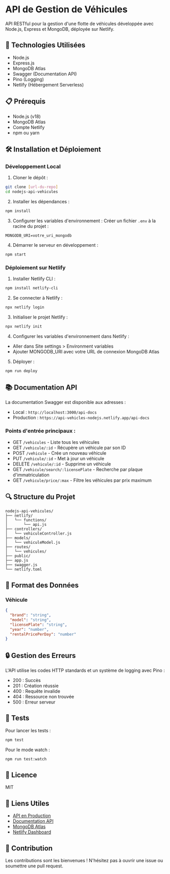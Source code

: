 # API de Gestion de Véhicules

API RESTful pour la gestion d'une flotte de véhicules développée avec Node.js, Express et MongoDB, déployée sur Netlify.

## 🚀 Technologies Utilisées

- Node.js
- Express.js
- MongoDB Atlas
- Swagger (Documentation API)
- Pino (Logging)
- Netlify (Hébergement Serverless)

## 📋 Prérequis

- Node.js (v18)
- MongoDB Atlas
- Compte Netlify
- npm ou yarn

## 🛠️ Installation et Déploiement

### Développement Local

1. Cloner le dépôt :
```bash
git clone [url-du-repo]
cd nodejs-api-vehicules
```

2. Installer les dépendances :
```bash
npm install
```

3. Configurer les variables d'environnement :
Créer un fichier `.env` à la racine du projet :
```env
MONGODB_URI=votre_uri_mongodb
```

4. Démarrer le serveur en développement :
```bash
npm start
```

### Déploiement sur Netlify

1. Installer Netlify CLI :
```bash
npm install netlify-cli
```

2. Se connecter à Netlify :
```bash
npx netlify login
```

3. Initialiser le projet Netlify :
```bash
npx netlify init
```

4. Configurer les variables d'environnement dans Netlify :
- Aller dans Site settings > Environment variables
- Ajouter MONGODB_URI avec votre URL de connexion MongoDB Atlas

5. Déployer :
```bash
npm run deploy
```

## 📚 Documentation API

La documentation Swagger est disponible aux adresses :
- Local : `http://localhost:3000/api-docs`
- Production : `https://api-vehicles-nodejs.netlify.app/api-docs`

### Points d'entrée principaux :

- GET `/vehicules` - Liste tous les véhicules
- GET `/vehicule/:id` - Récupère un véhicule par son ID
- POST `/vehicule` - Crée un nouveau véhicule
- PUT `/vehicule/:id` - Met à jour un véhicule
- DELETE `/vehicule/:id` - Supprime un véhicule
- GET `/vehicule/search/:licensePlate` - Recherche par plaque d'immatriculation
- GET `/vehicule/price/:max` - Filtre les véhicules par prix maximum

## 🔍 Structure du Projet

```
nodejs-api-vehicules/
├── netlify/
│   └── functions/
│       └── api.js
├── controllers/
│   └── vehiculeController.js
├── models/
│   └── vehiculeModel.js
├── routes/
│   └── vehicules/
├── public/
├── app.js
├── swagger.js
└── netlify.toml
```

## 📝 Format des Données

### Véhicule

```json
{
  "brand": "string",
  "model": "string",
  "licensePlate": "string",
  "year": "number",
  "rentalPricePerDay": "number"
}
```

## 🔒 Gestion des Erreurs

L'API utilise les codes HTTP standards et un système de logging avec Pino :
- 200 : Succès
- 201 : Création réussie
- 400 : Requête invalide
- 404 : Ressource non trouvée
- 500 : Erreur serveur

## 🧪 Tests

Pour lancer les tests :
```bash
npm test
```

Pour le mode watch :
```bash
npm run test:watch
```

## 📜 Licence

MIT

## 🔗 Liens Utiles

- [API en Production](https://api-vehicles-nodejs.netlify.app)
- [Documentation API](https://api-vehicles-nodejs.netlify.app/api-docs)
- [MongoDB Atlas](https://www.mongodb.com/atlas/database)
- [Netlify Dashboard](https://app.netlify.com)

## 👥 Contribution

Les contributions sont les bienvenues ! N'hésitez pas à ouvrir une issue ou soumettre une pull request.
